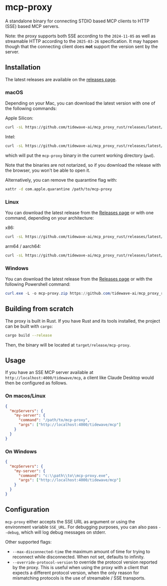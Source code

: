 # mcp-proxy

A standalone binary for connecting STDIO based MCP clients to HTTP (SSE) based MCP servers.

Note: the proxy supports both SSE according to the `2024-11-05` as well as streamable HTTP according to the `2025-03-26` specification.
It may happen though that the connecting client does **not** support the version sent by the server.

## Installation

The latest releases are available on the [releases page](https://github.com/tidewave-ai/mcp_proxy_rust/releases).

### macOS

Depending on your Mac, you can download the latest version with one of the following commands:

Apple Silicon:

```bash
curl -sL https://github.com/tidewave-ai/mcp_proxy_rust/releases/latest/download/mcp-proxy-aarch64-apple-darwin.tar.gz | tar xv
```

Intel:

```bash
curl -sL https://github.com/tidewave-ai/mcp_proxy_rust/releases/latest/download/mcp-proxy-x86_64-apple-darwin.tar.gz | tar xv
```

which will put the `mcp-proxy` binary in the current working directory (`pwd`).

Note that the binaries are not notarized, so if you download the release with the browser, you won't be able to open it.

Alternatively, you can remove the quarantine flag with:

```bash
xattr -d com.apple.quarantine /path/to/mcp-proxy
```

### Linux

You can download the latest release from the [Releases page](https://github.com/tidewave-ai/mcp_proxy_rust/releases) or with one command, depending on your architecture:

x86:

```bash
curl -sL https://github.com/tidewave-ai/mcp_proxy_rust/releases/latest/download/mcp-proxy-x86_64-unknown-linux-musl.tar.gz | tar zxv
```

arm64 / aarch64:

```bash
curl -sL https://github.com/tidewave-ai/mcp_proxy_rust/releases/latest/download/mcp-proxy-aarch64-unknown-linux-musl.tar.gz | tar zxv
```

### Windows

You can download the latest release from the [Releases page](https://github.com/tidewave-ai/mcp_proxy_rust/releases) or with the following Powershell command:

```powershell
curl.exe -L -o mcp-proxy.zip https://github.com/tidewave-ai/mcp_proxy_rust/releases/latest/download/mcp-proxy-x86_64-pc-windows-msvc.zip; Expand-Archive -Path mcp-proxy.zip -DestinationPath .
```

## Building from scratch

The proxy is built in Rust. If you have Rust and its tools installed, the project can be built with `cargo`:

```bash
cargo build --release
```

Then, the binary will be located at `target/release/mcp-proxy`.

## Usage

If you have an SSE MCP server available at `http://localhost:4000/tidewave/mcp`, a client like Claude Desktop would then be configured as follows.

### On macos/Linux

```json
{
  "mcpServers": {
    "my-server": {
      "command": "/path/to/mcp-proxy",
      "args": ["http://localhost:4000/tidewave/mcp"]
    }
  }
}
```

### On Windows

```json
{
  "mcpServers": {
    "my-server": {
      "command": "c:\\path\\to\\mcp-proxy.exe",
      "args": ["http://localhost:4000/tidewave/mcp"]
    }
  }
}
```

## Configuration

`mcp-proxy` either accepts the SSE URL as argument or using the environment variable `SSE_URL`. For debugging purposes, you can also pass `--debug`, which will log debug messages on stderr.

Other supported flags:

* `--max-disconnected-time` the maximum amount of time for trying to reconnect while disconnected. When not set, defaults to infinity.
* `--override-protocol-version` to override the protocol version reported by the proxy. This is useful when using the proxy with a client that expects a different protocol version, when the only reason for mismatching protocols is the use of streamable / SSE transports.
